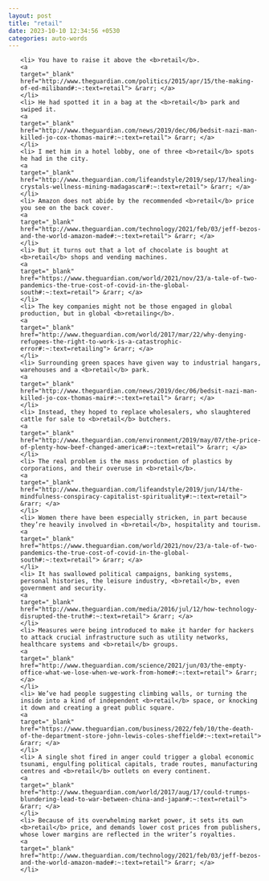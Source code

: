 ```yaml
---
layout: post
title: "retail"
date: 2023-10-10 12:34:56 +0530
categories: auto-words
---
```

<ol>

    <li> You have to raise it above the <b>retail</b>.
    <a 
    target="_blank" 
    href="http://www.theguardian.com/politics/2015/apr/15/the-making-of-ed-miliband#:~:text=retail"> &rarr; </a>
    </li>
    <li> He had spotted it in a bag at the <b>retail</b> park and swiped it.
    <a 
    target="_blank" 
    href="http://www.theguardian.com/news/2019/dec/06/bedsit-nazi-man-killed-jo-cox-thomas-mair#:~:text=retail"> &rarr; </a>
    </li>
    <li> I met him in a hotel lobby, one of three <b>retail</b> spots he had in the city.
    <a 
    target="_blank" 
    href="http://www.theguardian.com/lifeandstyle/2019/sep/17/healing-crystals-wellness-mining-madagascar#:~:text=retail"> &rarr; </a>
    </li>
    <li> Amazon does not abide by the recommended <b>retail</b> price you see on the back cover.
    <a 
    target="_blank" 
    href="http://www.theguardian.com/technology/2021/feb/03/jeff-bezos-and-the-world-amazon-made#:~:text=retail"> &rarr; </a>
    </li>
    <li> But it turns out that a lot of chocolate is bought at <b>retail</b> shops and vending machines.
    <a 
    target="_blank" 
    href="https://www.theguardian.com/world/2021/nov/23/a-tale-of-two-pandemics-the-true-cost-of-covid-in-the-global-south#:~:text=retail"> &rarr; </a>
    </li>
    <li> The key companies might not be those engaged in global production, but in global <b>retailing</b>.
    <a 
    target="_blank" 
    href="http://www.theguardian.com/world/2017/mar/22/why-denying-refugees-the-right-to-work-is-a-catastrophic-error#:~:text=retailing"> &rarr; </a>
    </li>
    <li> Surrounding green spaces have given way to industrial hangars, warehouses and a <b>retail</b> park.
    <a 
    target="_blank" 
    href="http://www.theguardian.com/news/2019/dec/06/bedsit-nazi-man-killed-jo-cox-thomas-mair#:~:text=retail"> &rarr; </a>
    </li>
    <li> Instead, they hoped to replace wholesalers, who slaughtered cattle for sale to <b>retail</b> butchers.
    <a 
    target="_blank" 
    href="http://www.theguardian.com/environment/2019/may/07/the-price-of-plenty-how-beef-changed-america#:~:text=retail"> &rarr; </a>
    </li>
    <li> The real problem is the mass production of plastics by corporations, and their overuse in <b>retail</b>.
    <a 
    target="_blank" 
    href="http://www.theguardian.com/lifeandstyle/2019/jun/14/the-mindfulness-conspiracy-capitalist-spirituality#:~:text=retail"> &rarr; </a>
    </li>
    <li> Women there have been especially stricken, in part because they’re heavily involved in <b>retail</b>, hospitality and tourism.
    <a 
    target="_blank" 
    href="https://www.theguardian.com/world/2021/nov/23/a-tale-of-two-pandemics-the-true-cost-of-covid-in-the-global-south#:~:text=retail"> &rarr; </a>
    </li>
    <li> It has swallowed political campaigns, banking systems, personal histories, the leisure industry, <b>retail</b>, even government and security.
    <a 
    target="_blank" 
    href="http://www.theguardian.com/media/2016/jul/12/how-technology-disrupted-the-truth#:~:text=retail"> &rarr; </a>
    </li>
    <li> Measures were being introduced to make it harder for hackers to attack crucial infrastructure such as utility networks, healthcare systems and <b>retail</b> groups.
    <a 
    target="_blank" 
    href="http://www.theguardian.com/science/2021/jun/03/the-empty-office-what-we-lose-when-we-work-from-home#:~:text=retail"> &rarr; </a>
    </li>
    <li> We’ve had people suggesting climbing walls, or turning the inside into a kind of independent <b>retail</b> space, or knocking it down and creating a great public square.
    <a 
    target="_blank" 
    href="https://www.theguardian.com/business/2022/feb/10/the-death-of-the-department-store-john-lewis-coles-sheffield#:~:text=retail"> &rarr; </a>
    </li>
    <li> A single shot fired in anger could trigger a global economic tsunami, engulfing political capitals, trade routes, manufacturing centres and <b>retail</b> outlets on every continent.
    <a 
    target="_blank" 
    href="http://www.theguardian.com/world/2017/aug/17/could-trumps-blundering-lead-to-war-between-china-and-japan#:~:text=retail"> &rarr; </a>
    </li>
    <li> Because of its overwhelming market power, it sets its own <b>retail</b> price, and demands lower cost prices from publishers, whose lower margins are reflected in the writer’s royalties.
    <a 
    target="_blank" 
    href="http://www.theguardian.com/technology/2021/feb/03/jeff-bezos-and-the-world-amazon-made#:~:text=retail"> &rarr; </a>
    </li>